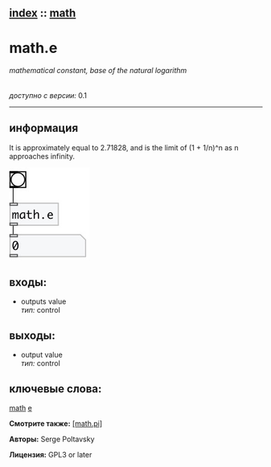 [index](index.html) :: [math](category_math.html)
---

# math.e

###### mathematical constant, base of the natural logarithm

*доступно с версии:* 0.1

---


## информация
It is approximately equal to 2.71828, and is the limit of (1 + 1/n)^n as n approaches infinity.


[![example](../examples/img/math.e.jpg)](../examples/pd/math.e.pd)









## входы:

* outputs value<br>
_тип:_ control



## выходы:

* output value<br>
_тип:_ control



## ключевые слова:

[math](keywords/math.html)
[e](keywords/e.html)



**Смотрите также:**
[\[math.pi\]](math.pi.html)




**Авторы:** Serge Poltavsky




**Лицензия:** GPL3 or later





